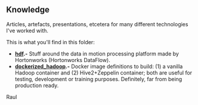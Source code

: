 ## Knowledge
Articles, artefacts, presentations, etcetera for many different technologies I've worked with.

This is what you'll find in this folder:

 - **[hdf](hdf).-** Stuff around the data in motion processing platform made by Hortonworks (Hortonworks DataFlow).
 - **[dockerized_hadoop](dockerized_hadoop).-** Docker image definitions to build: (1) a vanilla Hadoop container and (2) Hive2+Zeppelin container; both are useful for testing, development or training purposes. Definitely, far from being production ready.
 
Raul
